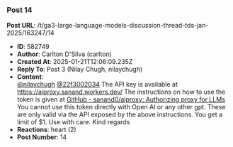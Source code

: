 ### Post 14
**Post URL**: /t/ga3-large-language-models-discussion-thread-tds-jan-2025/163247/14
- **ID**: 582749
- **Author**: Carlton D'Silva (carlton)
- **Created At**: 2025-01-21T12:06:09.235Z
- **Reply To**: Post 3 (Nilay Chugh, nilaychugh)
- **Content**:  
  <a class="mention" href="/u/nilaychugh">@nilaychugh</a> <a class="mention" href="/u/22f3002034">@22f3002034</a>
The API key is available at <a href="https://aiproxy.sanand.workers.dev/" rel="noopener nofollow ugc">https://aiproxy.sanand.workers.dev/</a>
The instructions on how to use the token is given at <a href="https://github.com/sanand0/aiproxy" class="inline-onebox" rel="noopener nofollow ugc">GitHub - sanand0/aiproxy: Authorizing proxy for LLMs</a>
You cannot use this token directly with Open AI or any other gpt. These are only valid via the API exposed by the above instructions.
You get a limit of $1. Use with care.
Kind regards
- **Reactions**: heart (2)
- **Post Number**: 14


